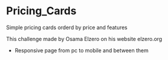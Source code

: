 # Pricing_Cards
Simple pricing cards orderd by price and features

This challenge made by Osama Elzero on his website elzero.org 
 * Responsive page from pc to mobile and between them